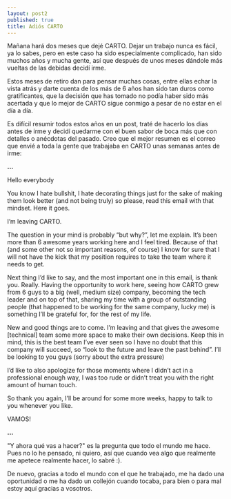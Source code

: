 ```yaml
---
layout: post2
published: true
title: Adiós CARTO
---
```


Mañana hará dos meses que dejé CARTO. Dejar un trabajo nunca es fácil, ya lo sabes, pero en este
caso ha sido especialmente complicado, han sido muchos años y mucha gente, así que después de unos meses dándole más vueltas de las
debidas decidí irme.

Estos meses de retiro dan para pensar muchas cosas, entre
ellas echar la vista atrás y darte cuenta de los más de 6 años han sido tan duros como
gratificantes, que la decisión que has tomado no podía haber sido más acertada y que lo mejor de
CARTO sigue conmigo a pesar de no estar en el día a día.

Es difícil resumir todos estos años en un post, traté de hacerlo los días antes de irme y decidí quedarme con el buen sabor de boca más que con detalles o anécdotas del pasado. Creo que el mejor resumen es el correo que envié a toda la gente que trabajaba en CARTO unas semanas antes de irme:

**...**

Hello everybody

You know I hate bullshit, I hate decorating things just for the sake of making them look better (and not being truly) so please, read this email with that mindset. Here it goes.

I’m leaving CARTO.

The question in your mind is probably “but why?”, let me explain. It’s been more than 6 awesome years working here and I feel tired. Because of that (and some other not so important reasons, of course) I know for sure that I will not have the kick that my position requires to take the team where it needs to get.

Next thing I’d like to say, and the most important one in this email, is thank you. Really. Having the opportunity to work here, seeing how CARTO grew from 6 guys to a big (well, medium size) company, becoming the tech leader and on top of that, sharing my time with a group of outstanding people (that happened to be working for the same company, lucky me) is something I’ll be grateful for, for the rest of my life.

New and good things are to come. I’m leaving and that gives the awesome [technical] team some more space to make their own decisions. Keep this in mind, this is the best team I’ve ever seen so I have no doubt that this company will succeed, so “look to the future and leave the past behind”. I’ll be looking to you guys (sorry about the extra pressure)

I’d like to also apologize for those moments where I didn’t act in a professional enough way, I was too rude or didn’t treat you with the right amount of human touch.

So thank you again, I’ll be around for some more weeks, happy to talk to you whenever you like.

VAMOS!

**...**

"Y ahora qué vas a hacer?" es la pregunta que todo el mundo me hace. Pues no lo he pensado, ni quiero, así que cuando vea algo que realmente me apetece realmente hacer, lo sabré :).

De nuevo, gracias a todo el mundo con el que he trabajado, me ha dado una oportunidad o me ha dado
un collejón cuando tocaba, para bien o para mal estoy aquí gracias a vosotros.
